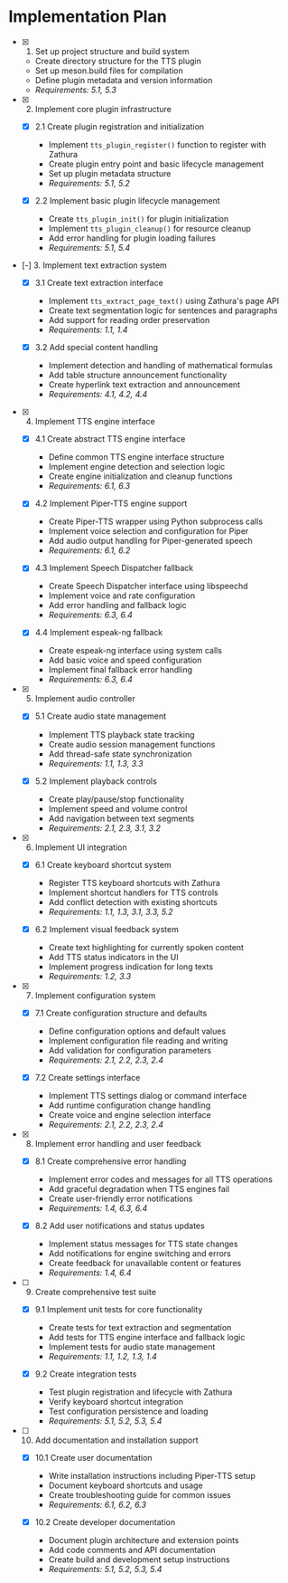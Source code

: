 # Implementation Plan

- [x] 1. Set up project structure and build system
  - Create directory structure for the TTS plugin
  - Set up meson.build files for compilation
  - Define plugin metadata and version information
  - _Requirements: 5.1, 5.3_

- [x] 2. Implement core plugin infrastructure
  - [x] 2.1 Create plugin registration and initialization
    - Implement `tts_plugin_register()` function to register with Zathura
    - Create plugin entry point and basic lifecycle management
    - Set up plugin metadata structure
    - _Requirements: 5.1, 5.2_

  - [x] 2.2 Implement basic plugin lifecycle management
    - Create `tts_plugin_init()` for plugin initialization
    - Implement `tts_plugin_cleanup()` for resource cleanup
    - Add error handling for plugin loading failures
    - _Requirements: 5.1, 5.4_

- [-] 3. Implement text extraction system
  - [x] 3.1 Create text extraction interface
    - Implement `tts_extract_page_text()` using Zathura's page API
    - Create text segmentation logic for sentences and paragraphs
    - Add support for reading order preservation
    - _Requirements: 1.1, 1.4_

  - [x] 3.2 Add special content handling
    - Implement detection and handling of mathematical formulas
    - Add table structure announcement functionality
    - Create hyperlink text extraction and announcement
    - _Requirements: 4.1, 4.2, 4.4_

- [x] 4. Implement TTS engine interface
  - [x] 4.1 Create abstract TTS engine interface
    - Define common TTS engine interface structure
    - Implement engine detection and selection logic
    - Create engine initialization and cleanup functions
    - _Requirements: 6.1, 6.3_

  - [x] 4.2 Implement Piper-TTS engine support
    - Create Piper-TTS wrapper using Python subprocess calls
    - Implement voice selection and configuration for Piper
    - Add audio output handling for Piper-generated speech
    - _Requirements: 6.1, 6.2_

  - [x] 4.3 Implement Speech Dispatcher fallback
    - Create Speech Dispatcher interface using libspeechd
    - Implement voice and rate configuration
    - Add error handling and fallback logic
    - _Requirements: 6.3, 6.4_

  - [x] 4.4 Implement espeak-ng fallback
    - Create espeak-ng interface using system calls
    - Add basic voice and speed configuration
    - Implement final fallback error handling
    - _Requirements: 6.3, 6.4_

- [x] 5. Implement audio controller
  - [x] 5.1 Create audio state management
    - Implement TTS playback state tracking
    - Create audio session management functions
    - Add thread-safe state synchronization
    - _Requirements: 1.1, 1.3, 3.3_

  - [x] 5.2 Implement playback controls
    - Create play/pause/stop functionality
    - Implement speed and volume control
    - Add navigation between text segments
    - _Requirements: 2.1, 2.3, 3.1, 3.2_

- [x] 6. Implement UI integration
  - [x] 6.1 Create keyboard shortcut system
    - Register TTS keyboard shortcuts with Zathura
    - Implement shortcut handlers for TTS controls
    - Add conflict detection with existing shortcuts
    - _Requirements: 1.1, 1.3, 3.1, 3.3, 5.2_

  - [x] 6.2 Implement visual feedback system
    - Create text highlighting for currently spoken content
    - Add TTS status indicators in the UI
    - Implement progress indication for long texts
    - _Requirements: 1.2, 3.3_

- [x] 7. Implement configuration system
  - [x] 7.1 Create configuration structure and defaults
    - Define configuration options and default values
    - Implement configuration file reading and writing
    - Add validation for configuration parameters
    - _Requirements: 2.1, 2.2, 2.3, 2.4_

  - [x] 7.2 Create settings interface
    - Implement TTS settings dialog or command interface
    - Add runtime configuration change handling
    - Create voice and engine selection interface
    - _Requirements: 2.1, 2.2, 2.3, 2.4_

- [x] 8. Implement error handling and user feedback
  - [x] 8.1 Create comprehensive error handling
    - Implement error codes and messages for all TTS operations
    - Add graceful degradation when TTS engines fail
    - Create user-friendly error notifications
    - _Requirements: 1.4, 6.3, 6.4_

  - [x] 8.2 Add user notifications and status updates
    - Implement status messages for TTS state changes
    - Add notifications for engine switching and errors
    - Create feedback for unavailable content or features
    - _Requirements: 1.4, 6.4_

- [ ] 9. Create comprehensive test suite
  - [x] 9.1 Implement unit tests for core functionality
    - Create tests for text extraction and segmentation
    - Add tests for TTS engine interface and fallback logic
    - Implement tests for audio state management
    - _Requirements: 1.1, 1.2, 1.3, 1.4_

  - [x] 9.2 Create integration tests
    - Test plugin registration and lifecycle with Zathura
    - Verify keyboard shortcut integration
    - Test configuration persistence and loading
    - _Requirements: 5.1, 5.2, 5.3, 5.4_

- [ ] 10. Add documentation and installation support
  - [x] 10.1 Create user documentation
    - Write installation instructions including Piper-TTS setup
    - Document keyboard shortcuts and usage
    - Create troubleshooting guide for common issues
    - _Requirements: 6.1, 6.2, 6.3_

  - [x] 10.2 Create developer documentation
    - Document plugin architecture and extension points
    - Add code comments and API documentation
    - Create build and development setup instructions
    - _Requirements: 5.1, 5.2, 5.3, 5.4_